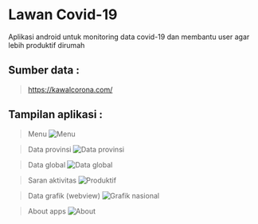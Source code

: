 # Lawan Covid-19
Aplikasi android untuk monitoring data covid-19 dan membantu user agar lebih produktif dirumah

## Sumber data :
> https://kawalcorona.com/

## Tampilan aplikasi :
> Menu
![Menu](https://user-images.githubusercontent.com/43155964/81416466-f8d1ff80-9173-11ea-9c93-8ccba9a4a85a.jpg)

> Data provinsi
![Data provinsi](https://user-images.githubusercontent.com/43155964/81416513-0ab3a280-9174-11ea-941b-4133ca21852f.jpg)

> Data global
![Data global](https://user-images.githubusercontent.com/43155964/81416581-1acb8200-9174-11ea-8694-2552a415662f.jpg)

> Saran aktivitas
![Produktif](https://user-images.githubusercontent.com/43155964/81416612-26b74400-9174-11ea-8cb7-ddce8874824a.jpg)

> Data grafik (webview)
![Grafik nasional](https://user-images.githubusercontent.com/43155964/81416648-359df680-9174-11ea-9adc-ca315a0b3cb2.jpg)

> About apps
![About](https://user-images.githubusercontent.com/43155964/81416685-42bae580-9174-11ea-9bc2-5fd8d957655b.jpg)
